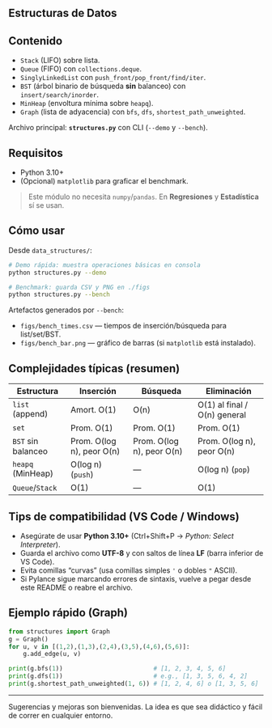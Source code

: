 ## Estructuras de Datos 

## Contenido
- `Stack` (LIFO) sobre lista.
- `Queue` (FIFO) con `collections.deque`.
- `SinglyLinkedList` con `push_front/pop_front/find/iter`.
- `BST` (árbol binario de búsqueda **sin** balanceo) con `insert/search/inorder`.
- `MinHeap` (envoltura mínima sobre `heapq`).
- `Graph` (lista de adyacencia) con `bfs`, `dfs`, `shortest_path_unweighted`.

Archivo principal: **`structures.py`** con CLI (`--demo` y `--bench`).

## Requisitos
- Python 3.10+
- (Opcional) `matplotlib` para graficar el benchmark.

> Este módulo no necesita `numpy`/`pandas`. En **Regresiones** y **Estadística** sí se usan.

## Cómo usar

Desde `data_structures/`:

```bash
# Demo rápida: muestra operaciones básicas en consola
python structures.py --demo

# Benchmark: guarda CSV y PNG en ./figs
python structures.py --bench
```

Artefactos generados por `--bench`:
- `figs/bench_times.csv` — tiempos de inserción/búsqueda para list/set/BST.
- `figs/bench_bar.png` — gráfico de barras (si `matplotlib` está instalado).

## Complejidades típicas (resumen)
| Estructura | Inserción | Búsqueda | Eliminación |
|---|---|---|---|
| `list` (append) | Amort. O(1) | O(n) | O(1) al final / O(n) general |
| `set` | Prom. O(1) | Prom. O(1) | Prom. O(1) |
| `BST` sin balanceo | Prom. O(log n), peor O(n) | Prom. O(log n), peor O(n) | Prom. O(log n), peor O(n) |
| `heapq` (MinHeap) | O(log n) (`push`) | — | O(log n) (`pop`) |
| `Queue`/`Stack` | O(1) | — | O(1) |

## Tips de compatibilidad (VS Code / Windows)
- Asegúrate de usar **Python 3.10+** (Ctrl+Shift+P → *Python: Select Interpreter*).
- Guarda el archivo como **UTF-8** y con saltos de línea **LF** (barra inferior de VS Code).
- Evita comillas “curvas” (usa comillas simples `'` o dobles `"` ASCII).
- Si Pylance sigue marcando errores de sintaxis, vuelve a pegar desde este README o reabre el archivo.

## Ejemplo rápido (Graph)

```python
from structures import Graph
g = Graph()
for u, v in [(1,2),(1,3),(2,4),(3,5),(4,6),(5,6)]:
    g.add_edge(u, v)

print(g.bfs(1))                         # [1, 2, 3, 4, 5, 6]
print(g.dfs(1))                         # e.g., [1, 3, 5, 6, 4, 2]
print(g.shortest_path_unweighted(1, 6)) # [1, 2, 4, 6] o [1, 3, 5, 6]
```

---
Sugerencias y mejoras son bienvenidas. La idea es que sea didáctico y fácil de correr en cualquier entorno.
